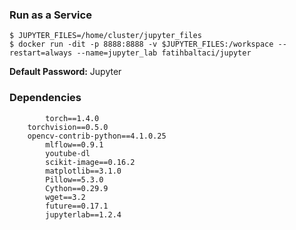 ### Run as a Service

```
$ JUPYTER_FILES=/home/cluster/jupyter_files
$ docker run -dit -p 8888:8888 -v $JUPYTER_FILES:/workspace --restart=always --name=jupyter_lab fatihbaltaci/jupyter
```

**Default Password:** Jupyter


### Dependencies

```
        torch==1.4.0
	torchvision==0.5.0
	opencv-contrib-python==4.1.0.25 
        mlflow==0.9.1 
        youtube-dl 
        scikit-image==0.16.2 
        matplotlib==3.1.0
        Pillow==5.3.0 
        Cython==0.29.9 
        wget==3.2 
        future==0.17.1 
        jupyterlab==1.2.4
```
